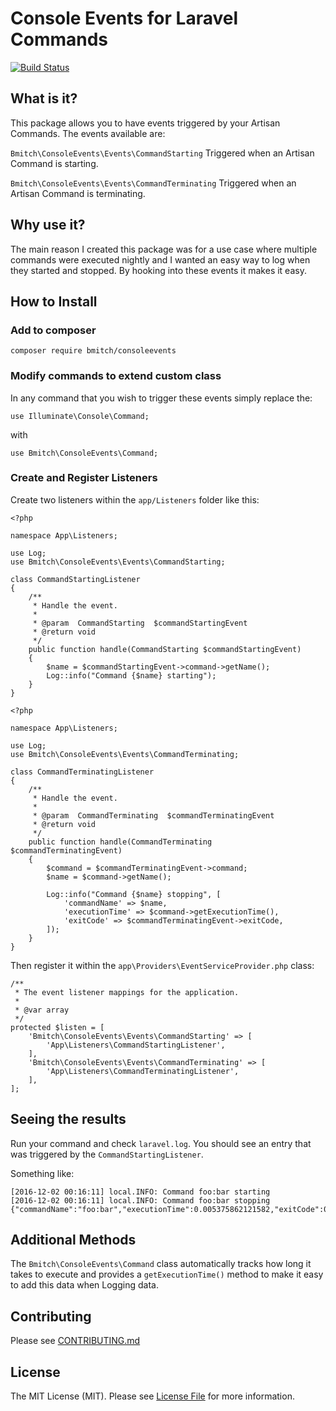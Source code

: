 # Console Events for Laravel Commands
[![Build Status](https://travis-ci.org/bmitch/consoleEvents.svg?branch=master)](https://travis-ci.org/bmitch/consoleEvents)

## What is it? ##
This package allows you to have events triggered by your Artisan Commands. The events available are:

`Bmitch\ConsoleEvents\Events\CommandStarting`
Triggered when an Artisan Command is starting.

`Bmitch\ConsoleEvents\Events\CommandTerminating`
Triggered when an Artisan Command is terminating.

## Why use it? ##
The main reason I created this package was for a use case where multiple commands were executed nightly and I wanted an easy way to log when they started and stopped. By hooking into these events it makes it easy.

## How to Install ##

### Add to composer ###
```
composer require bmitch/consoleevents
```

### Modify commands to extend custom class ###
In any command that you wish to trigger these events simply replace the:
```
use Illuminate\Console\Command;
```

with 
```
use Bmitch\ConsoleEvents\Command;
```

### Create and Register Listeners ###
Create two listeners within the `app/Listeners` folder like this:
```
<?php

namespace App\Listeners;

use Log;
use Bmitch\ConsoleEvents\Events\CommandStarting;

class CommandStartingListener
{
    /**
     * Handle the event.
     *
     * @param  CommandStarting  $commandStartingEvent
     * @return void
     */
    public function handle(CommandStarting $commandStartingEvent)
    {
        $name = $commandStartingEvent->command->getName();
        Log::info("Command {$name} starting");
    }
}
```
```
<?php

namespace App\Listeners;

use Log;
use Bmitch\ConsoleEvents\Events\CommandTerminating;

class CommandTerminatingListener
{
    /**
     * Handle the event.
     *
     * @param  CommandTerminating  $commandTerminatingEvent
     * @return void
     */
    public function handle(CommandTerminating $commandTerminatingEvent)
    {
        $command = $commandTerminatingEvent->command;
        $name = $command->getName();

        Log::info("Command {$name} stopping", [
            'commandName' => $name,
            'executionTime' => $command->getExecutionTime(),
            'exitCode' => $commandTerminatingEvent->exitCode,
        ]);
    }
}
```

Then register it within the `app\Providers\EventServiceProvider.php` class:

```
/**
 * The event listener mappings for the application.
 *
 * @var array
 */
protected $listen = [
    'Bmitch\ConsoleEvents\Events\CommandStarting' => [
        'App\Listeners\CommandStartingListener',
    ],
    'Bmitch\ConsoleEvents\Events\CommandTerminating' => [
        'App\Listeners\CommandTerminatingListener',
    ],
];
```

## Seeing the results ##
Run your command and check `laravel.log`. You should see an entry that was triggered by the `CommandStartingListener`. 

Something like:
```
[2016-12-02 00:16:11] local.INFO: Command foo:bar starting  
[2016-12-02 00:16:11] local.INFO: Command foo:bar stopping {"commandName":"foo:bar","executionTime":0.005375862121582,"exitCode":0} 
```

## Additional Methods ##
The `Bmitch\ConsoleEvents\Command` class automatically tracks how long it takes to execute and provides a `getExecutionTime()` method to make it easy to add this data when Logging data.

## Contributing ##
Please see [CONTRIBUTING.md](CONTRIBUTING.md)

## License ##

The MIT License (MIT). Please see [License File](LICENSE.md) for more information.
